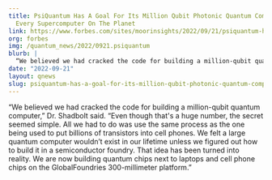 ```yaml
---
title: PsiQuantum Has A Goal For Its Million Qubit Photonic Quantum Computer To Outperform
  Every Supercomputer On The Planet
link: https://www.forbes.com/sites/moorinsights/2022/09/21/psiquantum-has-a-goal-for-its-million-qubit-photonic-quantum-computer-to-outperform-every-supercomputer-on-the-planet/?sh=74315afb8db3
org: forbes
img: /quantum_news/2022/0921.psiquantum
blurb: |
  “We believed we had cracked the code for building a million-qubit quantum computer,” Dr. Shadbolt said. “Even though that's a huge number, the secret seemed simple. All we had to do was use the same process as the one being used to put billions of transistors into cell phones. We felt a large quantum computer wouldn’t exist in our lifetime unless we figured out how to build it in a semiconductor foundry. That idea has been turned into reality. We are now building quantum chips next to laptops and cell phone chips on the GlobalFoundries 300-millimeter platform.”
date: "2022-09-21"
layout: qnews
slug: psiquantum-has-a-goal-for-its-million-qubit-photonic-quantum-computer-to-outperform-every-supercomputer-on-the-planet
---
```


“We believed we had cracked the code for building a million-qubit quantum computer,” Dr. Shadbolt said. “Even though that's a huge number, the secret seemed simple. All we had to do was use the same process as the one being used to put billions of transistors into cell phones. We felt a large quantum computer wouldn’t exist in our lifetime unless we figured out how to build it in a semiconductor foundry. That idea has been turned into reality. We are now building quantum chips next to laptops and cell phone chips on the GlobalFoundries 300-millimeter platform.”
